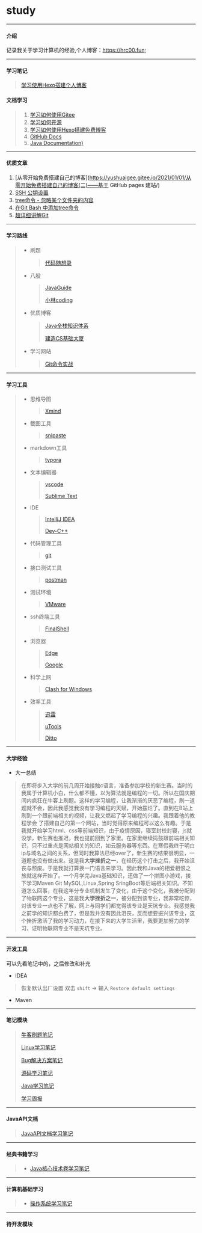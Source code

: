 # study

-----------------

#### 介绍
记录我关于学习计算机的经验,个人博客：https://hrc00.fun;

-------------
#### 学习笔记

> [学习使用Hexo搭建个人博客](https://gitee.com/hrc-code/study/blob/master/md笔记/学习笔记/Hexo搭建博客.md)

#### 文档学习

> 1. [学习如何使用Gitee](https://help.gitee.com/repository)
> 2. [学习如何开源](https://oschina.gitee.io/opensource-guide/)
> 3. [学习如何使用Hexo搭建免费博客](https://hexo.io/zh-cn/docs/)
> 4. [GitHub Docs](https://docs.github.com/zh)
> 5. [Java Documentation)](https://docs.oracle.com/en/java/index.html)

----------------

#### 优质文章


 1. [从零开始免费搭建自己的博客](https://yushuaigee.gitee.io/2021/01/01/从零开始免费搭建自己的博客(二)——基于 GitHub pages 建站/)
 2. [SSH 公钥设置 ](https://help.gitee.com/base/account/SSH公钥设置)
 3. [ tree命令 - 忽略某个文件夹的内容](https://blog.csdn.net/pyufftj/article/details/83102530)
 4. [在Git Bash 中添加tree命令](https://blog.csdn.net/qq_42605300/article/details/106245583)
 5. [超详细讲解Git](https://zhuanlan.zhihu.com/p/30044692)

--------------

#### 学习路线

> - 刷题
>
>   > [代码随想录](https://www.programmercarl.com/)
>
> - 八股
>
>   > [JavaGuide](https://javaguide.cn/)
>   >
>   > [小林coding](https://xiaolincoding.com/)
>
> - 优质博客
>
>   > [Java全栈知识体系](https://www.pdai.tech/)
>   >
>   > [建造CS基础大厦](https://csdiy.wiki/)
>
> - 学习网站
>
>   > [Git命令实战](https://oschina.gitee.io/learn-git-branching/)

------------


 #### 学习工具

> - 思维导图
>
>   > [Xmind](https://xmind.cn/)
>
> - 截图工具
>
>   > [snipaste](https://zh.snipaste.com/) 
>
> - markdown工具
>
>   > [typora](https://typoraio.cn/)
>
> - 文本编辑器
>
>   >  [vscode](https://code.visualstudio.com/Download)
>   >
>   >  [Sublime Text](https://www.sublimetext.com/)
>
> - IDE
>
>   > [IntelliJ IDEA](https://www.jetbrains.com.cn/idea/)
>   >
>   > [Dev-C++](https://sourceforge.net/projects/orwelldevcpp/)
>
> - 代码管理工具
>
>   > [git](https://git-scm.com/downloads)
>
> - 接口测试工具
>
>   > [postman](https://www.postman.com/)
>
> - 测试环境
>
>   > [VMware](https://www.vmware.com/cn/products/workstation-pro/workstation-pro-evaluation.html)
>
> - ssh终端工具
>
>   > [FinalShell](https://www.microsoft.com/zh-cn/edge/download?form=MA13FJ)
>
> - 浏览器
>
>   > [Edge](https://www.microsoft.com/zh-cn/edge/download?form=MA13FJ)
>   >
>   > [Google](https://www.google.cn/intl/zh-CN/chrome/) 
>
> - 科学上网
>
>   > [Clash for Windows](https://xn--4gq62f52gdss.com/down/clash.7z)
>
> - 效率工具
>
>   > [迅雷](https://xl11.xunlei.com/)
>   >
>   > [uTools](https://u.tools/)
>   >
>   > [Ditto](https://ditto-cp.sourceforge.io/)

----------------

#### 大学经验

- 大一总结

> 在即将步入大学的前几周开始接触c语言，准备参加学校的新生赛。当时的我属于计算机小白，什么都不懂，以为算法就是编程的一切。所以在国庆期间内疯狂在牛客上刷题。这样的学习编程，让我渐渐的厌恶了编程，刷一道题就不会，因此我感觉我没有学习编程的天赋，开始摆烂了。直到在B站上刷到一个跟前端相关的视频，让我又燃起了学习编程的兴趣。我跟着他的教程学会 了搭建自己的第一个网站，当时觉得原来编程可以这么有趣。于是我就开始学习html、css等前端知识，由于疫情原因，寝室封校封寝，js就没学，新生赛也推迟，我也提前回到了家里。在家里继续捣鼓跟前端相关知识，只不过重点是网站相关的知识，如云服务器等东西。在寒假我终于明白ip与域名之间的关系，但同时我算法已经over了，新生赛的结果很明显，一道题也没有做出来。这是我**大学挫折之一**，在经历这个打击之后，我开始沮丧与颓废。于是我就打算换一门语言来学习。因此我和Java的相爱相恨之旅就这样开始了。一个月学完Java基础知识，还做了一个拼图小游戏，接下学习Maven Git MySQL,Linux,Spring SringBoot等后端相关知识。不知道怎么回事，在我这年分专业机制发生了变化，由于这个变化，我被分配到了物联网这个专业，这是我**大学挫折之一**，被分配到该专业，我非常吃惊，对该专业一点也不了解，网上与同学们都觉得该专业是天坑专业。我感觉我之前学的知识都白费了，但是我并没有因此沮丧，反而想要振兴该专业，这个挫折激活了我的学习动力，在接下来的大学生活里，我要更加努力的学习，证明物联网专业不是天坑专业。

--------------

#### 开发工具

 

可以先看笔记中的，之后修改和补充


- IDEA
  
>   恢复默认出厂设置  双击 `shift` -> 输入 `Restore default settings`

- Maven

----------------

#### 笔记模块

> [牛客刷题笔记](https://gitee.com/hrc-code/study/blob/master/md笔记/牛客Java刷题笔记.md)
>
>  [Linux学习笔记](https://gitee.com/hrc-code/study/blob/master/md笔记/Linux学习.md)
>
> [Bug解决方案笔记](https://gitee.com/hrc-code/study/blob/master/md笔记/Bug.md)
>
> [源码学习笔记](https://gitee.com/hrc-code/study/blob/master/md笔记/源码学习.md)
>
> [Java学习笔记](https://gitee.com/hrc-code/study/blob/master/md笔记/Java.md)
>
>  [学习周报](https://gitee.com/hrc-code/study/blob/master/md笔记/周报.md)

-----------

#### JavaAPI文档

> [JavaAPI文档学习笔记 ](https://gitee.com/hrc-code/study/blob/master/JavaAPI文档/常用API文档.md)

-----

#### 经典书籍学习

> - [Java核心技术卷学习笔记](https://gitee.com/hrc-code/study/blob/master/经典书籍/Java核心技术卷/Java核心技术卷.md)

--------

#### 计算机基础学习

> - [操作系统学习笔记](https://gitee.com/hrc-code/study/blob/master/计算机基础学习/操作系统/操作系统.md)

-------------

#### 待开发模块

